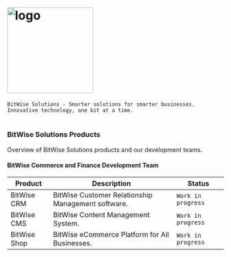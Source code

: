# <img width="200" alt="logo" src="https://user-images.githubusercontent.com/47791892/221034344-109351d0-1e1a-4e59-befd-01fa57590e61.png">

```
BitWise Solutions - Smarter solutions for smarter businesses. Innovative technology, one bit at a time.
```

#

### BitWise Solutions Products
Overview of BitWise Solutions products and our development teams.

#### BitWise Commerce and Finance Development Team

| Product  | Description | Status |
| -------- | ----------- |------- |
| BitWise CRM | BitWise Customer Relationship Management software. | `Work in progress` |
| BitWise CMS | BitWise Content Management System. | `Work in progress` |
| BitWise Shop | BitWise eCommerce Platform for All Businesses. | `Work in progress` |
